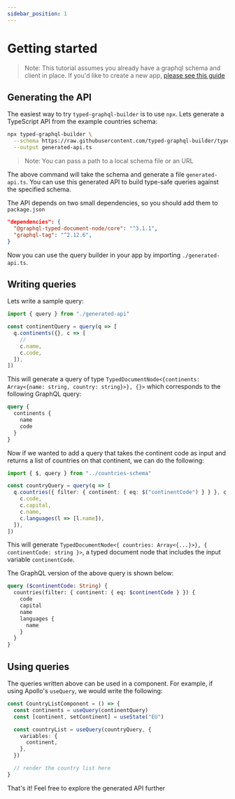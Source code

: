 ```yaml
---
sidebar_position: 1
---
```


# Getting started

> Note: This tutorial assumes you already have a graphql schema and client in place. If you'd like to create a new app, [please see this guide](sample-app.md)

## Generating the API

The easiest way to try `typed-graphql-builder` is to use `npx`. Lets generate a TypeScript API
from the example countries schema:

```bash
npx typed-graphql-builder \
  --schema https://raw.githubusercontent.com/typed-graphql-builder/typed-graphql-builder/main/examples/countries-schema.graphql \
  --output generated-api.ts
```

> Note: You can pass a path to a local schema file or an URL

The above command will take the schema and generate a file `generated-api.ts`. You can use this generated API to build type-safe queries against the specified schema.

The API depends on two small dependencies, so you should add them to `package.json`

```json
"dependencies": {
  "@graphql-typed-document-node/core": "^3.1.1",
  "graphql-tag": "^2.12.6",
}
```

Now you can use the query builder in your app by importing `./generated-api.ts`.

## Writing queries

Lets write a sample query:

```typescript
import { query } from "./generated-api"

const continentQuery = query(q => [
  q.continents({}, c => [
    //
    c.name,
    c.code,
  ]),
])
```

This will generate a query of type `TypedDocumentNode<{continents: Array<{name: string, country: string}>}, {}>` which corresponds to the following GraphQL query:

```graphql
query {
  continents {
    name
    code
  }
}
```

Now if we wanted to add a query that takes the continent code as input and returns a list of
countries on that continent, we can do the following:

```typescript
import { $, query } from "../countries-schema"

const countryQuery = query(q => [
  q.countries({ filter: { continent: { eq: $("continentCode") } } }, c => [
    c.code,
    c.capital,
    c.name,
    c.languages(l => [l.name]),
  ]),
])
```

This will generate `TypedDocumentNode<{ countries: Array<{...}>}, { continentCode: string }>`, a typed document node that includes the input variable `continentCode`.

The GraphQL version of the above query is shown below:

```graphql
query ($continentCode: String) {
  countries(filter: { continent: { eq: $continentCode } }) {
    code
    capital
    name
    languages {
      name
    }
  }
}
```

## Using queries

The queries written above can be used in a component. For example, if using Apollo's `useQuery`, we would write the following:

```typescript
const CountryListComponent = () => {
  const continents = useQuery(continentQuery)
  const [continent, setContinent] = useState("EU")

  const countryList = useQuery(countryQuery, {
    variables: {
      continent,
    },
  })

  // render the country list here
}
```

That's it! Feel free to explore the generated API further
